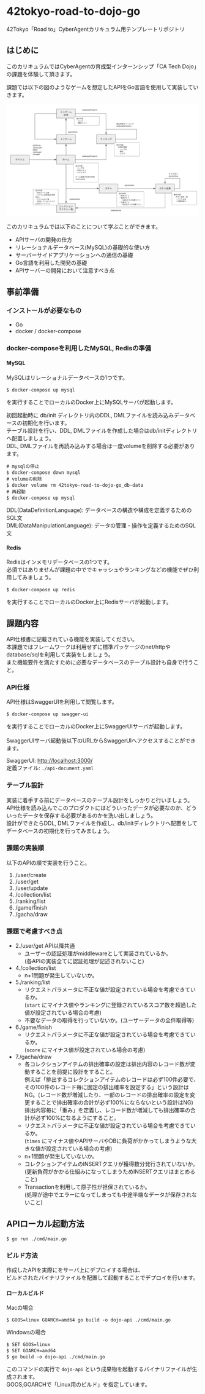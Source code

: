 # 42tokyo-road-to-dojo-go

42Tokyo「Road to」CyberAgentカリキュラム用テンプレートリポジトリ

## はじめに
このカリキュラムではCyberAgentの育成型インターンシップ「CA Tech Dojo」の課題を体験して頂きます。

課題では以下の図のようなゲームを想定したAPIをGo言語を使用して実装していきます。

![画面遷移図](./img/transition.png)

このカリキュラムでは以下のことについて学ぶことができます。

- APIサーバの開発の仕方
- リレーショナルデータベース(MySQL)の基礎的な使い方
- サーバーサイドアプリケーションへの通信の基礎
- Go言語を利用した開発の基礎
- APIサーバーの開発において注意すべき点

## 事前準備
### インストールが必要なもの
- Go
- docker / docker-compose
### docker-composeを利用したMySQL, Redisの準備
#### MySQL
MySQLはリレーショナルデータベースの1つです。
```
$ docker-compose up mysql
```
を実行することでローカルのDocker上にMySQLサーバが起動します。<br>

初回起動時に db/init ディレクトリ内のDDL, DMLファイルを読み込みデータベースの初期化を行います。<br>
テーブル設計を行い、DDL, DMLファイルを作成した場合はdb/initディレクトリへ配置しましょう。<br>
DDL, DMLファイルを再読み込みする場合は一度volumeを削除する必要があります。
```
# mysqlの停止
$ docker-compose down mysql
# volumeの削除
$ docker volume rm 42tokyo-road-to-dojo-go_db-data
# 再起動
$ docker-compose up mysql
```

DDL(DataDefinitionLanguage): データベースの構造や構成を定義するためのSQL文<br>
DML(DataManipulationLanguage): データの管理・操作を定義するためのSQL文

#### Redis
Redisはインメモリデータベースの1つです。<br>
必須ではありませんが課題の中ででキャッシュやランキングなどの機能でぜひ利用してみましょう。<br>
```
$ docker-compose up redis
```
を実行することでローカルのDocker上にRedisサーバが起動します。

## 課題内容
<p>
API仕様書に記載されている機能を実装してください。<br>
本課題ではフレームワークは利用せずに標準パッケージのnet/httpやdatabase/sqlを利用して実装をしましょう。<br>
また機能要件を満たすために必要なデータベースのテーブル設計も自身で行うこと。
</p>

### API仕様
API仕様はSwaggerUIを利用して閲覧します。
```
$ docker-compose up swagger-ui
```
を実行することでローカルのDocker上にSwaggerUIサーバが起動します。<br>
<br>
SwaggerUIサーバ起動後以下のURLからSwaggerUIへアクセスすることができます。

SwaggerUI: <http://localhost:3000/> <br> 
定義ファイル: `./api-document.yaml`<br>

### テーブル設計
実装に着手する前にデータベースのテーブル設計をしっかりと行いましょう。<br>
API仕様を読み込んでこのプロダクトにはどういったデータが必要なのか、どういったデータを保存する必要があるのかを洗い出しましょう。<br>
設計ができたらDDL, DMLファイルを作成し、db/initディレクトリへ配置をしてデータベースの初期化を行ってみましょう。

### 課題の実装順
以下のAPIの順で実装を行うこと。
1. /user/create
2. /user/get
3. /user/update
4. /collection/list
5. /ranking/list
6. /game/finish
7. /gacha/draw 

### 課題で考慮すべき点
- 2./user/get API以降共通
  - ユーザーの認証処理がmiddlewareとして実装されているか。<br>
    (各APIの実装全てに認証処理が記述されないこと)
- 4./collection/list
  - n+1問題が発生していないか。
- 5./ranking/list
  - リクエストパラメータに不正な値が設定されている場合を考慮できているか。<br>
    (`start` にマイナス値やランキングに登録されているスコア数を超過した値が設定されている場合の考慮)
  - 不要なデータの取得を行っていないか。(ユーザーデータの全件取得等)
- 6./game/finish
  - リクエストパラメータに不正な値が設定されている場合を考慮できているか。<br>
    (`score` にマイナス値が設定されている場合の考慮)
- 7./gacha/draw
  - 各コレクションアイテムの排出確率の設定は排出内容のレコード数が変動することを前提に設計をすること。<br>
    例えば「排出するコレクションアイテムのレコードは必ず100件必要で、その100件のレコード毎に固定の排出確率を設定する」という設計はNG。(レコード数が増減したり、一部のレコードの排出確率の設定を変更することで排出確率の合計が必ず100%にならないという設計はNG)<br>
    排出内容毎に「重み」を定義し、レコード数が増減しても排出確率の合計が必ず100%になるようにすること。
  - リクエストパラメータに不正な値が設定されている場合を考慮できているか。<br>
    (`times` にマイナス値やAPIサーバやDBに負荷がかかってしまうような大きな値が設定されている場合の考慮)
  - n+1問題が発生していないか。
  - コレクションアイテムのINSERTクエリが獲得数分発行されていないか。<br>
    (更新負荷がかかる仕組みになってしまうためINSERTクエリはまとめること)
  - Transactionを利用して原子性が担保されているか。<br>
    (処理が途中でエラーになってしまっても中途半端なデータが保存されないこと)

## APIローカル起動方法
```
$ go run ./cmd/main.go
```

### ビルド方法
作成したAPIを実際にをサーバ上にデプロイする場合は、<br>
ビルドされたバイナリファイルを配置して起動することでデプロイを行います。
#### ローカルビルド
Macの場合
```
$ GOOS=linux GOARCH=amd64 go build -o dojo-api ./cmd/main.go
```

Windowsの場合
```
$ SET GOOS=linux
$ SET GOARCH=amd64
$ go build -o dojo-api ./cmd/main.go
```

このコマンドの実行で `dojo-api` という成果物を起動するバイナリファイルが生成されます。<br>
GOOS,GOARCHで「Linux用のビルド」を指定しています。
